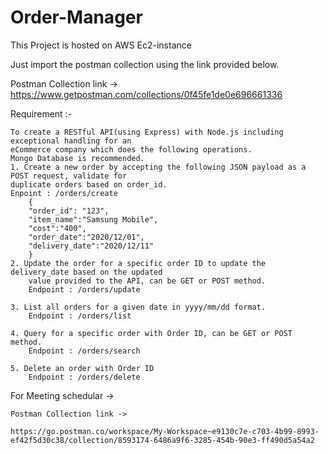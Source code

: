# Order-Manager

This Project is hosted on AWS Ec2-instance

Just import the postman collection using the link provided below.

Postman Collection link -> https://www.getpostman.com/collections/0f45fe1de0e696661336


Requirement :-

    To create a RESTful API(using Express) with Node.js including exceptional handling for an
    eCommerce company which does the following operations.
    Mongo Database is recommended.
    1. Create a new order by accepting the following JSON payload as a POST request, validate for
    duplicate orders based on order_id.
    Enpoint : /orders/create
        {
        "order_id": "123",
        "item_name":"Samsung Mobile",
        "cost":"400",
        "order_date":"2020/12/01",
        "delivery_date":"2020/12/11"
        }
    2. Update the order for a specific order ID to update the delivery_date based on the updated
        value provided to the API, can be GET or POST method.
        Endpoint : /orders/update

    3. List all orders for a given date in yyyy/mm/dd format.
        Endpoint : /orders/list

    4. Query for a specific order with Order ID, can be GET or POST method.
        Endpoint : /orders/search
        
    5. Delete an order with Order ID
        Endpoint : /orders/delete



For Meeting schedular ->

    Postman Collection link ->

    https://go.postman.co/workspace/My-Workspace~e9130c7e-c703-4b99-8993-ef42f5d30c38/collection/8593174-6486a9f6-3285-454b-90e3-ff490d5a54a2